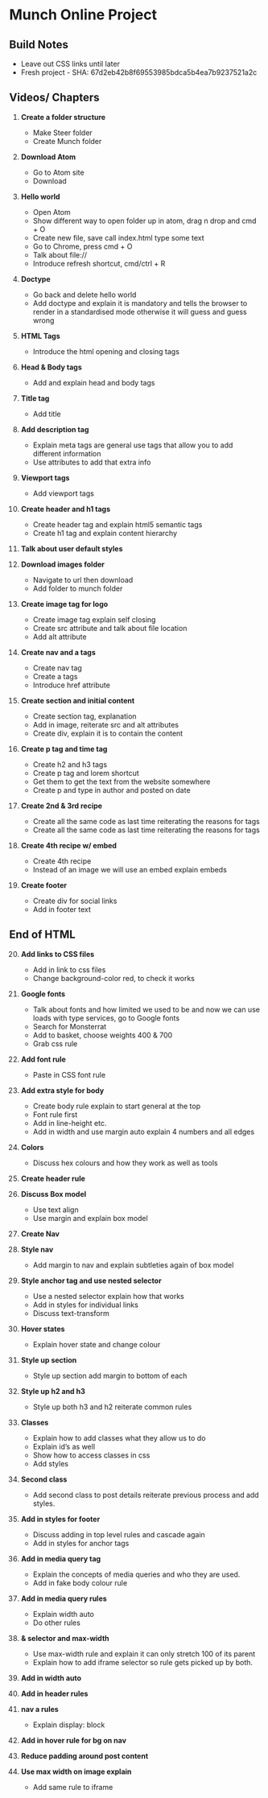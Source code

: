 # Munch Online Project
## Build Notes
- Leave out CSS links until later
- Fresh project - SHA: 67d2eb42b8f69553985bdca5b4ea7b9237521a2c


## Videos/ Chapters

1. **Create a folder structure**
	- Make Steer folder
	- Create Munch folder

2. **Download Atom**
	- Go to Atom site
	- Download

3. **Hello world**
	- Open Atom
	-	Show different way to open folder up in atom, drag n drop and cmd + O
	- Create new file, save call index.html type some text
	- Go to Chrome, press cmd + O
	- Talk about file://
	- Introduce refresh shortcut, cmd/ctrl + R

4. **Doctype**
	- Go back and delete hello world
	- Add doctype and explain it is mandatory and tells the browser to render in a standardised mode otherwise it will guess and guess wrong

5.  **HTML Tags**
	- Introduce the html opening and closing tags

6. **Head & Body tags**
	- Add and explain head and body tags

7. **Title tag**
	- Add title

8. **Add description tag**
	- Explain meta tags are general use tags that allow you to add different information
	- Use attributes to add that extra info

9. **Viewport tags**
	- Add viewport tags

10. **Create header and h1 tags**
	- Create header tag and explain html5 semantic tags
	- Create h1 tag and explain content hierarchy

11. **Talk about user default styles**

12. **Download images folder**
	- Navigate to url then download
	- Add folder to munch folder

13. **Create image tag for logo**
	- Create image tag explain self closing
	- Create src attribute and talk about file location
	- Add alt attribute

14. **Create nav and a tags**
	- Create nav tag
	- Create a tags
	- Introduce href attribute

15. **Create section and initial content**
	- Create section tag, explanation
	- Add in image, reiterate src and alt attributes
	- Create div, explain it is to contain the content

16. **Create p tag and time tag**
	- Create h2 and h3 tags
	- Create p tag and lorem shortcut
	- Get them to get the text from the website somewhere
	- Create p and type in author and posted on date

17. **Create 2nd & 3rd recipe**
	- Create all the same code as last time reiterating the reasons for tags
	- Create all the same code as last time reiterating the reasons for tags


18. **Create 4th recipe w/ embed**
	- Create 4th recipe
	- Instead of an image we will use an embed explain embeds

19. **Create footer**
	- Create div for social links
	- Add in footer text

## End of HTML

20. **Add links to CSS files**
	- Add in link to css files
	- Change background-color red, to check it works

21. **Google fonts**
	- Talk about fonts and how limited we used to be and now we can use loads with type services, go to Google fonts
	- Search for Monsterrat
	- Add to basket, choose weights 400 & 700
	- Grab css rule

22. **Add font rule**
	- Paste in CSS font rule

23. **Add extra style for body**
	- Create body rule explain to start general at the top
	- Font rule first
	- Add in line-height etc.
	- Add in width and use margin auto explain 4 numbers and all edges

24. **Colors**
	- Discuss hex colours and how they work as well as tools

25. **Create header rule**

26. **Discuss Box model**
	- Use text align
	- Use margin and explain box model

27. **Create Nav**

28. **Style nav**
	- Add margin to nav and explain subtleties again of box model

29. **Style anchor tag and use nested selector**
	- Use a nested selector explain how that works
	- Add in styles for individual links
	- Discuss text-transform

30. **Hover states**
	- Explain hover state and change colour

31. **Style up section**
	- Style up section add margin to bottom of each

32. **Style up h2 and h3**
	- Style up both h3 and h2 reiterate common rules

33. **Classes**
	- Explain how to add classes what they allow us to do
	- Explain id’s as well
	- Show how to access classes in css
	- Add styles

34. **Second class**
	- Add second class to post details reiterate previous process and add styles.

35. **Add in styles for footer**
	- Discuss adding in top level rules and cascade again
	- Add in styles for anchor tags

36. **Add in media query tag**
	- Explain the concepts of media queries and who they are used.
	- Add in fake body colour rule

37. **Add in media query rules**
	- Explain width auto
	- Do other rules

38. **& selector and max-width**
	- Use max-width rule and explain it can only stretch 100 of its parent
	- Explain how to add iframe selector so rule gets picked up by both.

39. **Add in width auto**

40. **Add in header rules**

41. **nav a rules**
	- Explain display: block

42. **Add in hover rule for bg on nav**

43. **Reduce padding around post content**

44. **Use max width on image explain**
	- Add same rule to iframe